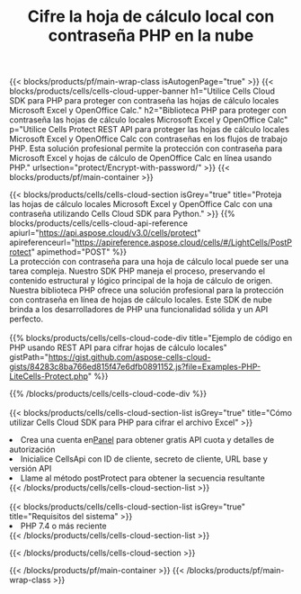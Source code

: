 ﻿---
title: Cifre la hoja de cálculo local con contraseña PHP en la nube
description:  API y SDK de la nube para proteger Microsoft Excel y OpenOffice Calc con PHP. Cifre hojas de cálculo locales con contraseña mediante el SDK de Cells Cloud API para PHP.
---
{{< blocks/products/pf/main-wrap-class isAutogenPage="true" >}}
{{< blocks/products/cells/cells-cloud-upper-banner h1="Utilice Cells Cloud SDK para PHP para proteger con contraseña las hojas de cálculo locales Microsoft Excel y OpenOffice Calc." h2="Biblioteca PHP para proteger con contraseña las hojas de cálculo locales Microsoft Excel y OpenOffice Calc" p="Utilice Cells Protect REST API para proteger las hojas de cálculo locales Microsoft Excel y OpenOffice Calc con contraseñas en los flujos de trabajo PHP. Esta solución profesional permite la protección con contraseña para Microsoft Excel y hojas de cálculo de OpenOffice Calc en línea usando PHP." urlsection="protect/Encrypt-with-password/" >}}
{{< blocks/products/pf/main-container >}}

{{< blocks/products/cells/cells-cloud-section isGrey="true" title="Proteja las hojas de cálculo locales Microsoft Excel y OpenOffice Calc con una contraseña utilizando Cells Cloud SDK para Python." >}}
{{% blocks/products/cells/cells-cloud-api-reference apiurl="https://api.aspose.cloud/v3.0/cells/protect" apireferenceurl="https://apireference.aspose.cloud/cells/#/LightCells/PostProtect" apimethod="POST" %}}
<br/>
La protección con contraseña para una hoja de cálculo local puede ser una tarea compleja. Nuestro SDK PHP maneja el proceso, preservando el contenido estructural y lógico principal de la hoja de cálculo de origen. Nuestra biblioteca PHP ofrece una solución profesional para la protección con contraseña en línea de hojas de cálculo locales. Este SDK de nube brinda a los desarrolladores de PHP una funcionalidad sólida y un API perfecto.
<br/>
<br/>
{{% blocks/products/cells/cells-cloud-code-div title="Ejemplo de código en PHP usando REST API para cifrar hojas de cálculo locales" gistPath="https://gist.github.com/aspose-cells-cloud-gists/84283c8ba766ed815f47e6dfb0891152.js?file=Examples-PHP-LiteCells-Protect.php" %}}
  
{{% /blocks/products/cells/cells-cloud-code-div %}}
<br/>
<br/>
{{< blocks/products/cells/cells-cloud-section-list isGrey="true" title="Cómo utilizar Cells Cloud SDK para PHP para cifrar el archivo Excel" >}}
<li> Crea una cuenta en<a href="https://dashboard.aspose.cloud/">Panel</a> para obtener gratis API cuota y detalles de autorización</li>
<li>Inicialice CellsApi con ID de cliente, secreto de cliente, URL base y versión API</li>
<li>Llame al método postProtect para obtener la secuencia resultante</li>
{{< /blocks/products/cells/cells-cloud-section-list >}}
<br/>
<br/>
{{< blocks/products/cells/cells-cloud-section-list isGrey="true" title="Requisitos del sistema" >}}
<li>PHP 7.4 o más reciente</li>
{{< /blocks/products/cells/cells-cloud-section-list >}}

{{< /blocks/products/cells/cells-cloud-section >}}

{{< /blocks/products/pf/main-container >}}
{{< /blocks/products/pf/main-wrap-class >}}
